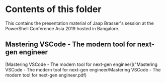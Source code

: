 # Contents of this folder

This contains the presentation material of Jaap Brasser's session at the PowerShell Conference Asia 2019 hosted in Bangalore.

## Mastering VSCode - The modern tool for next-gen engineer

[Mastering VSCode - The modern tool for next-gen engineer]("Mastering VSCode - The modern tool for next-gen engineer/Mastering VSCode - The modern tool for next-gen engineer.pdf)